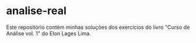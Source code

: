 # analise-real

Este repositório contém minhas soluções dos exercícios do livro "Curso de Análise vol. 1" do Elon Lages Lima. 
